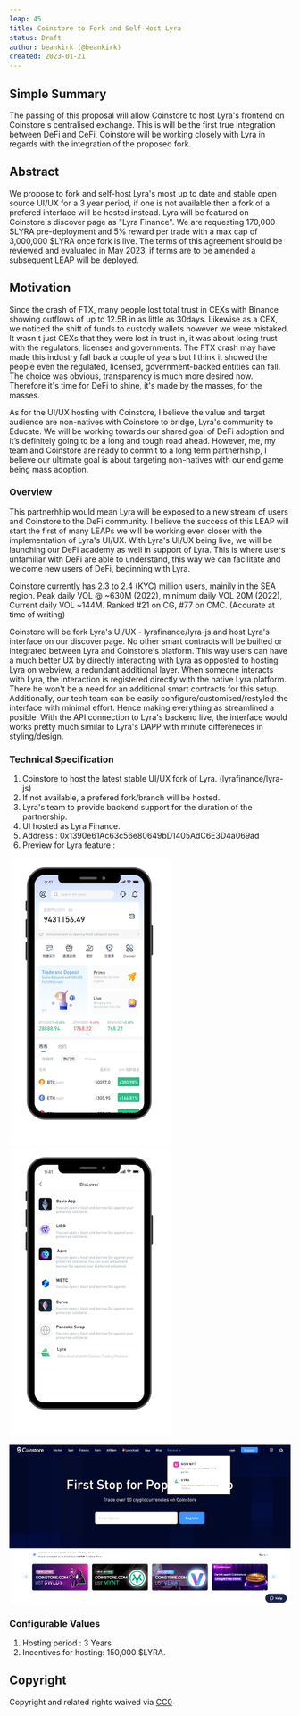 ```yaml
---
leap: 45
title: Coinstore to Fork and Self-Host Lyra
status: Draft
author: beankirk (@beankirk)
created: 2023-01-21
---
```

<!--You can leave these HTML comments in your merged LEAP and delete the visible duplicate text guides, they will not appear and may be helpful to refer to if you edit it again. This is the suggested template for new LEAPs. Note that a LEAP number will be assigned by an editor. When opening a pull request to submit your LEAP, please use an abbreviated title in the filename, `leap-draft_title_abbrev.md`. The title should be 44 characters or less.-->
## Simple Summary
<!--"If you can't explain it simply, you don't understand it well enough." Simply describe the outcome the proposed changes intends to achieve. This should be non-technical and accessible to a casual community member.-->
The passing of this proposal will allow Coinstore to host Lyra's frontend on Coinstore's centralised exchange. This is will be the first true integration between DeFi and CeFi, Coinstore will be working closely with Lyra in regards with the integration of the proposed fork.  
  
## Abstract
<!--A short (~200 word) description of the proposed change, the abstract should clearly describe the proposed change. This is what *will* be done if the LEAP is implemented, not *why* it should be done or *how* it will be done. If the LEAP proposes deploying a new contract, write, "we propose to deploy a new contract that will do x".-->
We propose to fork and self-host Lyra's most up to date and stable open source UI/UX for a 3 year period, if one is not available then a fork of a prefered interface will be hosted instead. Lyra will be featured on Coinstore's discover page as "Lyra Finance". We are requesting 170,000 $LYRA pre-deployment and 5% reward per trade with a max cap of 3,000,000 $LYRA once fork is live. The terms of this agreement should be reviewed and evaluated in May 2023, if terms are to be amended a subsequent LEAP will be deployed.    

## Motivation
<!--This is the problem statement. This is the *why* of the LEAP. It should clearly explain *why* the current state of the protocol is inadequate.  It is critical that you explain *why* the change is needed, if the LEAP proposes changing how something is calculated, you must address *why* the current calculation is innaccurate or wrong. This is not the place to describe how the LEAP will address the issue!-->
Since the crash of FTX, many people lost total trust in CEXs with Binance showing outflows of up to 12.5B in as little as 30days. Likewise as a CEX, we noticed the shift of funds to custody wallets however we were mistaked. It wasn't just CEXs that they were lost in trust in, it was about losing trust with the regulators, licenses and governments. The FTX crash may have made this industry fall back a couple of years but I think it showed the people even the regulated, licensed, government-backed entities can fall. The choice was obvious, transparency is much more desired now. Therefore it's time for DeFi to shine, it's made by the masses, for the masses. 

As for the UI/UX hosting with Coinstore, I believe the value and target audience are non-natives with Coinstore to bridge, Lyra's community to Educate. We will be working towards our shared goal of DeFi adoption and it’s definitely going to be a long and tough road ahead. However, me, my team and Coinstore are ready to commit to a long term partnerhship, I believe our ultimate goal is about targeting non-natives with our end game being mass adoption. 

### Overview
<!--This is a high level overview of *how* the LEAP will solve the problem. The overview should clearly describe how the new feature will be implemented.-->
This partnerhhip would mean Lyra will be exposed to a new stream of users and Coinstore to the DeFi community. I believe the success of this LEAP will start the first of many LEAPs we will be working even closer with the implementation of Lyra's UI/UX. With Lyra's UI/UX being live, we will be launching our DeFi academy as well in support of Lyra. This is where users unfamiliar with DeFi are able to understand, this way we can facilitate and welcome new users of DeFi, beginning with Lyra. 

Coinstore currently has 2.3 to 2.4 (KYC) million users, mainily in the SEA region. Peak daily VOL @ ~630M (2022),  minimum daily VOL 20M (2022), Current daily VOL ~144M. Ranked #21 on CG, #77 on CMC. (Accurate at time of writing)

Coinstore will be fork Lyra's UI/UX - lyrafinance/lyra-js and host Lyra's interface on our discover page. No other smart contracts will be builted or integrated between Lyra and Coinstore's platform. This way users can have a much better UX by directly interacting with Lyra as opposted to hosting Lyra on webview, a redundant additional layer. When someone interacts with Lyra, the interaction is registered directly with the native Lyra platform. There he won't be a need for an additional smart contracts for this setup. Additionally, our tech team can be easily configure/customised/restyled the interface with minimal effort. Hence making everything as streamlined a posible. With the API connection to Lyra's backend live, the interface would works pretty much similar to Lyra's DAPP with minute differeneces in styling/design.

### Technical Specification
<!--The technical specification should outline the public API of the changes proposed. That is, changes to any of the interfaces Lyra currently exposes or the creations of new ones.-->
1) Coinstore to host the latest stable UI/UX fork of Lyra. (lyrafinance/lyra-js)
2) If not available, a prefered fork/branch will be hosted. 
3) Lyra's team to provide backend support for the duration of the partnership.
4) UI hosted as Lyra Finance.
5) Address : 0x1390e61Ac63c56e80649bD1405AdC6E3D4a069ad
6) Preview for Lyra feature : 

![Homepage](assets/leap-45/Homepage-resized.png) ![Feature](assets/leap-45/LyraFeature-resized.png)

![Webpage](assets/leap-45/Website-resized.png)
  
### Configurable Values
<!--Please list all values configurable under this implementation.-->
1) Hosting period : 3 Years 
2) Incentives for hosting: 150,000 $LYRA.

## Copyright
Copyright and related rights waived via [CC0](https://creativecommons.org/publicdomain/zero/1.0/)
